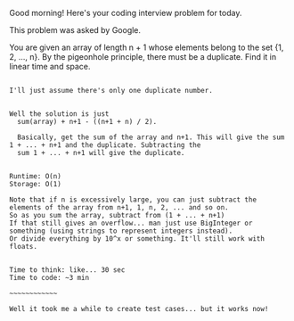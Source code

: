 
Good morning! Here's your coding interview problem for today.

This problem was asked by Google.

You are given an array of length n + 1 whose elements belong to the set {1, 2, ..., n}. By the pigeonhole principle, there must be a duplicate. Find it in linear time and space.

~~~~~~~~~~~~~~~~~~~~~~~~~~~~~~~~~~~~~~~~~~~~~~

I'll just assume there's only one duplicate number.


Well the solution is just
  sum(array) + n+1 - ((n+1 + n) / 2).

  Basically, get the sum of the array and n+1. This will give the sum 1 + ... + n+1 and the duplicate. Subtracting the
  sum 1 + ... + n+1 will give the duplicate.


Runtime: O(n)
Storage: O(1)

Note that if n is excessively large, you can just subtract the elements of the array from n+1, 1, n, 2, ... and so on.
So as you sum the array, subtract from (1 + ... + n+1)
If that still gives an overflow... man just use BigInteger or something (using strings to represent integers instead).
Or divide everything by 10^x or something. It'll still work with floats.


Time to think: like... 30 sec
Time to code: ~3 min

~~~~~~~~~~~~

Well it took me a while to create test cases... but it works now!
